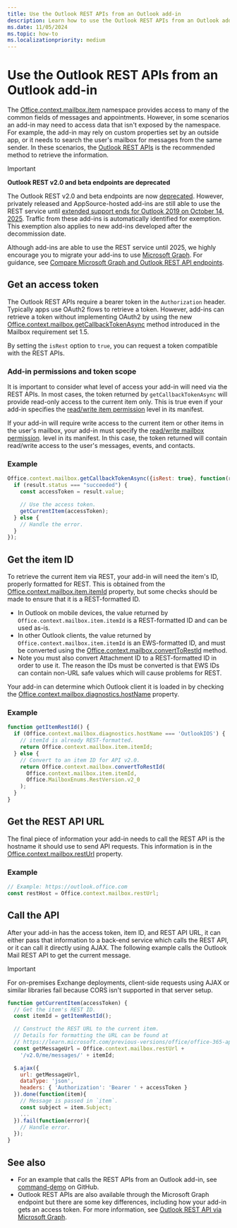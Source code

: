 ```yaml
---
title: Use the Outlook REST APIs from an Outlook add-in
description: Learn how to use the Outlook REST APIs from an Outlook add-in to get an access token.
ms.date: 11/05/2024
ms.topic: how-to
ms.localizationpriority: medium
---
```


# Use the Outlook REST APIs from an Outlook add-in

The [Office.context.mailbox.item](/javascript/api/requirement-sets/outlook/preview-requirement-set/office.context.mailbox.item) namespace provides access to many of the common fields of messages and appointments. However, in some scenarios an add-in may need to access data that isn't exposed by the namespace. For example, the add-in may rely on custom properties set by an outside app, or it needs to search the user's mailbox for messages from the same sender. In these scenarios, the [Outlook REST APIs](/outlook/rest) is the recommended method to retrieve the information.

> [!IMPORTANT]
> **Outlook REST v2.0 and beta endpoints are deprecated**
>
> The Outlook REST v2.0 and beta endpoints are now [deprecated](https://devblogs.microsoft.com/microsoft365dev/final-reminder-outlook-rest-api-v2-0-and-beta-endpoints-decommissioning/). However, privately released and AppSource-hosted add-ins are still able to use the REST service until [extended support ends for Outlook 2019 on October 14, 2025](/lifecycle/end-of-support/end-of-support-2025). Traffic from these add-ins is automatically identified for exemption. This exemption also applies to new add-ins developed after the decommission date.
>
> Although add-ins are able to use the REST service until 2025, we highly encourage you to migrate your add-ins to use [Microsoft Graph](/outlook/rest#outlook-rest-api-via-microsoft-graph). For guidance, see [Compare Microsoft Graph and Outlook REST API endpoints](/outlook/rest/compare-graph).

## Get an access token

The Outlook REST APIs require a bearer token in the `Authorization` header. Typically apps use OAuth2 flows to retrieve a token. However, add-ins can retrieve a token without implementing OAuth2 by using the new [Office.context.mailbox.getCallbackTokenAsync](/javascript/api/requirement-sets/outlook/preview-requirement-set/office.context.mailbox#methods) method introduced in the Mailbox requirement set 1.5.

By setting the `isRest` option to `true`, you can request a token compatible with the REST APIs.

### Add-in permissions and token scope

It is important to consider what level of access your add-in will need via the REST APIs. In most cases, the token returned by `getCallbackTokenAsync` will provide read-only access to the current item only. This is true even if your add-in specifies the [read/write item permission](understanding-outlook-add-in-permissions.md#readwrite-item-permission) level in its manifest.

If your add-in will require write access to the current item or other items in the user's mailbox, your add-in must specify the [read/write mailbox permission](understanding-outlook-add-in-permissions.md#readwrite-mailbox-permission).
 level in its manifest. In this case, the token returned will contain read/write access to the user's messages, events, and contacts.

### Example

```js
Office.context.mailbox.getCallbackTokenAsync({isRest: true}, function(result){
  if (result.status === "succeeded") {
    const accessToken = result.value;

    // Use the access token.
    getCurrentItem(accessToken);
  } else {
    // Handle the error.
  }
});
```

## Get the item ID

To retrieve the current item via REST, your add-in will need the item's ID, properly formatted for REST. This is obtained from the [Office.context.mailbox.item.itemId](/javascript/api/requirement-sets/outlook/preview-requirement-set/office.context.mailbox.item#properties) property, but some checks should be made to ensure that it is a REST-formatted ID.

- In Outlook on mobile devices, the value returned by `Office.context.mailbox.item.itemId` is a REST-formatted ID and can be used as-is.
- In other Outlook clients, the value returned by `Office.context.mailbox.item.itemId` is an EWS-formatted ID, and must be converted using the [Office.context.mailbox.convertToRestId](/javascript/api/requirement-sets/outlook/preview-requirement-set/office.context.mailbox#methods) method.
- Note you must also convert Attachment ID to a REST-formatted ID in order to use it. The reason the IDs must be converted is that EWS IDs can contain non-URL safe values which will cause problems for REST.

Your add-in can determine which Outlook client it is loaded in by checking the [Office.context.mailbox.diagnostics.hostName](/javascript/api/outlook/office.diagnostics#outlook-office-diagnostics-hostname-member) property.

### Example

```js
function getItemRestId() {
  if (Office.context.mailbox.diagnostics.hostName === 'OutlookIOS') {
    // itemId is already REST-formatted.
    return Office.context.mailbox.item.itemId;
  } else {
    // Convert to an item ID for API v2.0.
    return Office.context.mailbox.convertToRestId(
      Office.context.mailbox.item.itemId,
      Office.MailboxEnums.RestVersion.v2_0
    );
  }
}
```

## Get the REST API URL

The final piece of information your add-in needs to call the REST API is the hostname it should use to send API requests. This information is in the [Office.context.mailbox.restUrl](/javascript/api/requirement-sets/outlook/preview-requirement-set/office.context.mailbox#properties) property.

### Example

```js
// Example: https://outlook.office.com
const restHost = Office.context.mailbox.restUrl;
```

## Call the API

After your add-in has the access token, item ID, and REST API URL, it can either pass that information to a back-end service which calls the REST API, or it can call it directly using AJAX. The following example calls the Outlook Mail REST API to get the current message.

> [!IMPORTANT]
> For on-premises Exchange deployments, client-side requests using AJAX or similar libraries fail because CORS isn't supported in that server setup.

```js
function getCurrentItem(accessToken) {
  // Get the item's REST ID.
  const itemId = getItemRestId();

  // Construct the REST URL to the current item.
  // Details for formatting the URL can be found at
  // https://learn.microsoft.com/previous-versions/office/office-365-api/api/version-2.0/mail-rest-operations#get-messages.
  const getMessageUrl = Office.context.mailbox.restUrl +
    '/v2.0/me/messages/' + itemId;

  $.ajax({
    url: getMessageUrl,
    dataType: 'json',
    headers: { 'Authorization': 'Bearer ' + accessToken }
  }).done(function(item){
    // Message is passed in `item`.
    const subject = item.Subject;
    ...
  }).fail(function(error){
    // Handle error.
  });
}
```

## See also

- For an example that calls the REST APIs from an Outlook add-in, see [command-demo](https://github.com/OfficeDev/outlook-add-in-command-demo) on GitHub.
- Outlook REST APIs are also available through the Microsoft Graph endpoint but there are some key differences, including how your add-in gets an access token. For more information, see [Outlook REST API via Microsoft Graph](/outlook/rest/index#outlook-rest-api-via-microsoft-graph).
